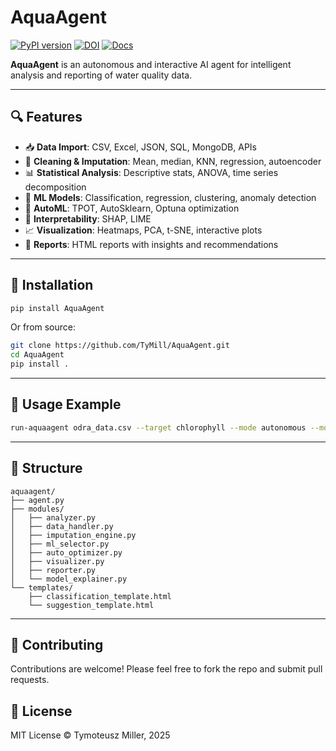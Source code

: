 
# AquaAgent

[![PyPI version](https://img.shields.io/pypi/v/AquaAgent.svg)](https://pypi.org/project/AquaAgent/)
[![DOI](https://zenodo.org/badge/DOI/10.5281/zenodo.15096947.svg)](https://doi.org/10.5281/zenodo.15098587)
[![Docs](https://img.shields.io/badge/docs-online-blue?logo=readthedocs&style=flat-square)](https://TyMill.github.io/-AquaAgent/)

**AquaAgent** is an autonomous and interactive AI agent for intelligent analysis and reporting of water quality data.

---

## 🔍 Features

- 📥 **Data Import**: CSV, Excel, JSON, SQL, MongoDB, APIs
- 🧼 **Cleaning & Imputation**: Mean, median, KNN, regression, autoencoder
- 📊 **Statistical Analysis**: Descriptive stats, ANOVA, time series decomposition
- 🤖 **ML Models**: Classification, regression, clustering, anomaly detection
- 🔁 **AutoML**: TPOT, AutoSklearn, Optuna optimization
- 🔎 **Interpretability**: SHAP, LIME
- 📈 **Visualization**: Heatmaps, PCA, t-SNE, interactive plots
- 🧾 **Reports**: HTML reports with insights and recommendations

---

## 🚀 Installation

```bash
pip install AquaAgent
```

Or from source:

```bash
git clone https://github.com/TyMill/AquaAgent.git
cd AquaAgent
pip install .
```

---

## 🧠 Usage Example

```bash
run-aquaagent odra_data.csv --target chlorophyll --mode autonomous --model autosklearn --impute autoencoder
```

---

## 📂 Structure

```
aquaagent/
├── agent.py
├── modules/
│   ├── analyzer.py
│   ├── data_handler.py
│   ├── imputation_engine.py
│   ├── ml_selector.py
│   ├── auto_optimizer.py
│   ├── visualizer.py
│   ├── reporter.py
│   └── model_explainer.py
└── templates/
    ├── classification_template.html
    └── suggestion_template.html
```

---

## 🤝 Contributing

Contributions are welcome! Please feel free to fork the repo and submit pull requests.

## 📜 License

MIT License © Tymoteusz Miller, 2025
